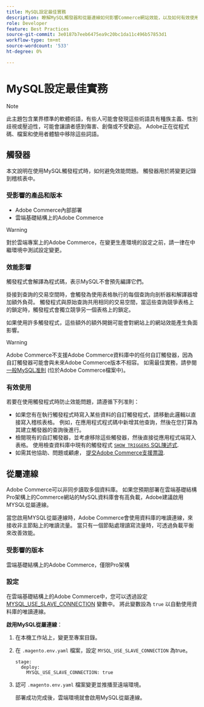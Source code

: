 ```yaml
---
title: MySQL設定最佳實務
description: 瞭解MySQL觸發器和從屬連線如何影響Commerce網站效能，以及如何有效使用它們。
role: Developer
feature: Best Practices
source-git-commit: 3e0187b7eeb6475ea9c20bc1da11c496b57853d1
workflow-type: tm+mt
source-wordcount: '533'
ht-degree: 0%

---
```



# MySQL設定最佳實務

>[!NOTE]
>
>此主題包含業界標準的軟體術語，有些人可能會發現這些術語具有種族主義、性別歧視或壓迫性，可能會讓讀者感到傷害、創傷或不受歡迎。 Adobe正在從程式碼、檔案和使用者體驗中移除這些詞語。

## 觸發器

本文說明在使用MySQL觸發程式時，如何避免效能問題。 觸發器用於將變更記錄到稽核表中。

### 受影響的產品和版本

- Adobe Commerce內部部署
- 雲端基礎結構上的Adobe Commerce

>[!WARNING]
>
>對於雲端專案上的Adobe Commerce，在變更生產環境的設定之前，請一律在中繼環境中測試設定變更。

### 效能影響

觸發程式會解譯為程式碼，表示MySQL不會預先編譯它們。

掛接到查詢的交易空間時，會觸發為使用表格執行的每個查詢向剖析器和解譯器增加額外負荷。 觸發程式與原始查詢共用相同的交易空間，當這些查詢競爭表格上的鎖定時，觸發程式會獨立競爭另一個表格上的鎖定。

如果使用許多觸發程式，這些額外的額外開銷可能會對網站上的網站效能產生負面影響。

>[!WARNING]
>
>Adobe Commerce不支援Adobe Commerce資料庫中的任何自訂觸發器，因為自訂觸發器可能會與未來Adobe Commerce版本不相容。 如需最佳實務，請參閱 [一般MySQL准則](../../../installation/prerequisites/database/mysql.md) (位於Adobe Commerce檔案中)。

### 有效使用

若要在使用觸發程式時防止效能問題，請遵循下列准則：

- 如果您有在執行觸發程式時寫入某些資料的自訂觸發程式，請移動此邏輯以直接寫入稽核表格。 例如，在應用程式程式碼中新增其他查詢，然後在您打算為其建立觸發器的查詢後進行。
- 檢閱現有的自訂觸發器，並考慮移除這些觸發器，然後直接從應用程式端寫入表格。 使用檢查資料庫中現有的觸發程式 [`SHOW TRIGGERS` SQL陳述式](https://dev.mysql.com/doc/refman/8.0/en/show-triggers.html).
- 如需其他協助、問題或顧慮， [提交Adobe Commerce支援票證](https://experienceleague.adobe.com/docs/commerce-knowledge-base/kb/help-center-guide/magento-help-center-user-guide.html?#submit-ticket).

## 從屬連線

Adobe Commerce可以非同步讀取多個資料庫。 如果您預期部署在雲端基礎結構Pro架構上的Commerce網站的MySQL資料庫會有高負載，Adobe建議啟用MYSQL從屬連線。

當您啟用MYSQL從屬連線時，Adobe Commerce會使用資料庫的唯讀連線，來接收非主節點上的唯讀流量。 當只有一個節點處理讀寫流量時，可透過負載平衡來改善效能。

### 受影響的版本

雲端基礎結構上的Adobe Commerce，僅限Pro架構

### 設定

在雲端基礎結構上的Adobe Commerce中，您可以透過設定 [MYSQL_USE_SLAVE_CONNECTION](https://experienceleague.adobe.com/docs/commerce-cloud-service/user-guide/configure/env/stage/variables-deploy.html#mysql_use_slave_connection) 變數中。 將此變數設為 `true` 以自動使用資料庫的唯讀連線。

**啟用MySQL從屬連線**：

1. 在本機工作站上，變更至專案目錄。

1. 在 `.magento.env.yaml` 檔案，設定 `MYSQL_USE_SLAVE_CONNECTION` 為true。

   ```
   stage:
     deploy:
       MYSQL_USE_SLAVE_CONNECTION: true
   ```

1. 認可 `.magento.env.yaml` 檔案變更並推播至遠端環境。

   部署成功完成後，雲端環境就會啟用MySQL從屬連線。
